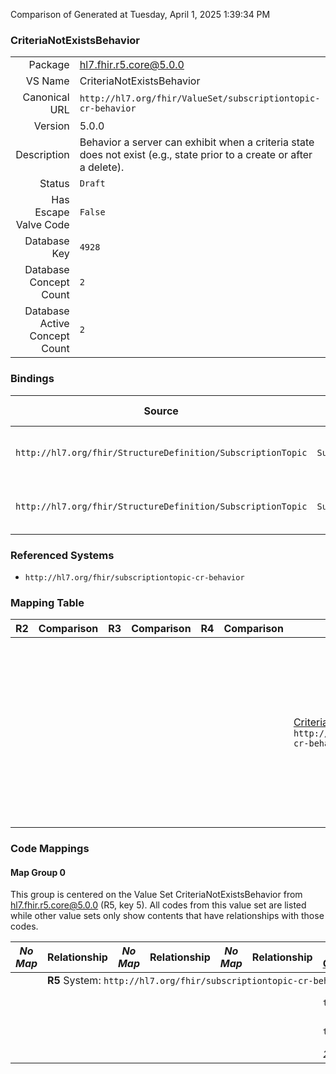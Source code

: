 Comparison of 
Generated at Tuesday, April 1, 2025 1:39:34 PM

### CriteriaNotExistsBehavior

|      |     |
| ---: | --- |
| Package | hl7.fhir.r5.core@5.0.0 |
| VS Name | CriteriaNotExistsBehavior |
| Canonical URL | `http://hl7.org/fhir/ValueSet/subscriptiontopic-cr-behavior` |
| Version | 5.0.0 |
| Description | Behavior a server can exhibit when a criteria state does not exist (e.g., state prior to a create or after a delete). |
| Status | `Draft` |
| Has Escape Valve Code | `False` |
| Database Key | `4928` |
| Database Concept Count | `2` |
| Database Active Concept Count | `2` |
### Bindings

| Source | Element | Binding | Strength | Element Short |
| ------ | ------- | ------- | -------- | ------------- |
| `http://hl7.org/fhir/StructureDefinition/SubscriptionTopic` | `SubscriptionTopic.resourceTrigger.queryCriteria.resultForCreate` | `http://hl7.org/fhir/ValueSet/subscriptiontopic-cr-behavior\|5.0.0` | `Required` | test-passes \| test-fails |
| `http://hl7.org/fhir/StructureDefinition/SubscriptionTopic` | `SubscriptionTopic.resourceTrigger.queryCriteria.resultForDelete` | `http://hl7.org/fhir/ValueSet/subscriptiontopic-cr-behavior\|5.0.0` | `Required` | test-passes \| test-fails |

### Referenced Systems

* `http://hl7.org/fhir/subscriptiontopic-cr-behavior`
### Mapping Table

| R2 | Comparison | R3 | Comparison | R4 | Comparison | R4B | Comparison | R5
| --- | --- | --- | --- | --- | --- | --- | --- | ---
| | | | | | | [CriteriaNotExistsBehavior](/docs/R4B/ValueSets/CriteriaNotExistsBehavior.md)<br/> `http://hl7.org/fhir/ValueSet/subscriptiontopic-cr-behavior\|4.3.0` | →→→→→→→<br/>`Equivalent`<br/>- DBKey: `977`<br/>- Reviewed: `n/a`<br/>- By: `n/a`<br/>→→→→→→→<hr/>←←←←←←←<br/>`Equivalent`<br/>- DBKey: `1238`<br/>- Reviewed: `n/a`<br/>- By: `n/a`<br/>←←←←←←←| [CriteriaNotExistsBehavior](/docs/R5/ValueSets/CriteriaNotExistsBehavior.md)<br/> `http://hl7.org/fhir/ValueSet/subscriptiontopic-cr-behavior\|5.0.0` 

### Code Mappings


#### Map Group 0

This group is centered on the Value Set CriteriaNotExistsBehavior from hl7.fhir.r5.core@5.0.0 (R5, key 5).
All codes from this value set are listed while other value sets only show contents that have relationships with those codes.

| *No Map* | Relationship | *No Map* | Relationship | *No Map* | Relationship | [R4B CriteriaNotExistsBehavior](/docs/R4B/ValueSets/CriteriaNotExistsBehavior.md)| Relationship | R5 CriteriaNotExistsBehavior
| --- | --- | --- | --- | --- | --- | --- | --- | ---
| <td colspan="8">**R5** System: `http://hl7.org/fhir/subscriptiontopic-cr-behavior`
| | | | | | | `test-passes`| _Equivalent_ <br/>(9327/11665)| **`test-passes`**
| | | | | | | `test-fails`| _Equivalent_ <br/>(9326/11664)| **`test-fails`**
| | | | | | | *2 of 2 codes used* | | *2 of 2 codes used* 

